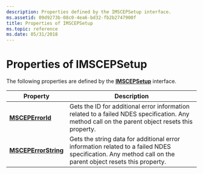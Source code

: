```yaml
---
description: Properties defined by the IMSCEPSetup interface.
ms.assetid: 09d9273b-08c0-4ea6-bd32-fb2b2747900f
title: Properties of IMSCEPSetup
ms.topic: reference
ms.date: 05/31/2018
---
```


# Properties of IMSCEPSetup

The following properties are defined by the [**IMSCEPSetup**](/windows/desktop/api/Casetup/nn-casetup-imscepsetup) interface.



| Property                                                 | Description                                                                                                                                              |
|----------------------------------------------------------|----------------------------------------------------------------------------------------------------------------------------------------------------------|
| [**MSCEPErrorId**](/windows/desktop/api/Casetup/nf-casetup-imscepsetup-get_msceperrorid)         | Gets the ID for additional error information related to a failed NDES specification. Any method call on the parent object resets this property.          |
| [**MSCEPErrorString**](/windows/desktop/api/Casetup/nf-casetup-imscepsetup-get_msceperrorstring) | Gets the string data for additional error information related to a failed NDES specification. Any method call on the parent object resets this property. |



 

 

 



